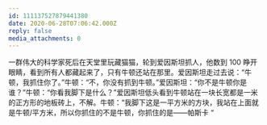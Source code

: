 ```yaml
---
id: 111137527879441380
date: 2020-06-28T07:06:42.000Z
reply: false
media_attachments: 0
---
```


一群伟大的科学家死后在天堂里玩藏猫猫，轮到爱因斯坦抓人，他数到 100 睁开眼睛，看到所有人都藏起来了，只有牛顿还站在那里。爱因斯坦走过去说：“牛顿，我抓住你了。”牛顿：“不，你没有抓到牛顿。”爱因斯坦：“你不是牛顿你是谁？”牛顿：“你看我脚下是什么？”爱因斯坦低头看到牛顿站在一块长宽都是一米的正方形的地板砖上，不解。牛顿：“我脚下这是一平方米的方块，我站在上面就是牛顿/平方米，所以你抓住的不是牛顿，你抓住的是——帕斯卡 “

